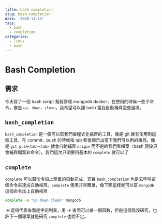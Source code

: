 ```yaml
---
title: bash completion
slug: bash-completion
date: '2020-11-14'
tags:
  - bash
  - completion
categories:
  - linux
  - bash
---
```


# Bash Completion

## 需求

今天寫了一個 bash script 幫我管理 mongodb docker，在使用的時候一些子命令，像是 `up`、`down`、`clean`。我希望可以讓 bash 當我自動補齊這些選項。

## `bash_completion`

`bash_completion` 是一個可以幫我們做程式化補齊的工具，像是 git 就有使用到這個工具，在 commit、push 的時候按 tab 都會顯示出當下我們可以用的東西，像是 `git push<tab><tab>` 就會自動補齊 `origin` 而不是給我們看檔案（bash 預設只會補齊檔案和命令）。我們這次只須要用基本的 `complete` 就可以了

## `complete`

`complete` 可以幫命令加上簡單的自動完成，其實 `bash_completion` 也是去呼叫這個命令來達成自動補齊。`complete` 傻用非常簡單，像下面這樣就可以幫 `mongodb` 這個命令加上自動補齊

```bash
complete -W "up down clean" mongodb
```

`-W` 選項代表後面是字詞列表，用 `-F` 後面可以接一個函數，但是這個我沒研究，也許下一個專案就是研究 `complete` 也說不定。
